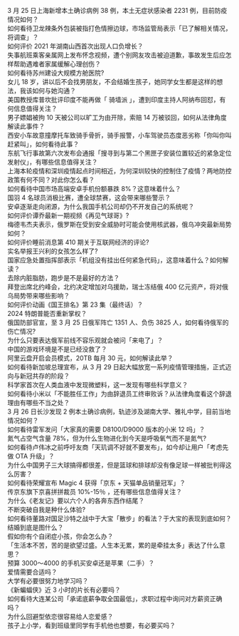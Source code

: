 3 月 25 日上海新增本土确诊病例 38 例，本土无症状感染者 2231 例，目前防疫情况如何？  
如何看待卫龙辣条外包装被指打色情擦边球，市场监管局表示「已了解相关情况，将调查」？  
如何评价 2021 年湖南山西首次出现人口负增长？  
失事航班乘客亲属网上发布怀念视频，遭个别网友攻击被迫道歉，事故发生后应怎样帮助遇难者家属缓解心理创伤？  
如何看待苏州建设大规模方舱医院?  
女儿 18 岁，讲以后不会找男朋友，不会结婚生孩子，她同学女生都是这样的想法，我该如何与她沟通？  
美国教授库普坎批评印度不能再做「 骑墙派 」，遭到印度主持人阿纳布回怼，有何信息值得关注？  
男子嫖娼被拘 10 天被公司以旷工为由开除，索赔 14 万被驳回，如何从法律角度解读此事件？  
西安小车故意撞摩托车致骑手骨折，骑手报警，小车驾驶员态度恶劣称「你叫你叫赶紧叫」，如何看待此事？  
东航飞行事故第六次发布会通报「搜寻到与第二个黑匣子安装位置较近的紧急定位发射仪」，有哪些信息值得关注？  
上海本轮疫情和深圳疫情起点时间相近，为何深圳较快的控制住了疫情？两地防控政策有何不同？对此你怎么看？  
如何看待中国市场高端安卓手机份额暴跌 8%？这意味着什么？  
国羽 4 名球员消极比赛，遭全球禁赛，这会带来哪些警示？  
安卓逐渐走向闭源，为什么我国手机公司却仍不开发自己的系统呢？  
如何评价谭乔最新一期视频《再见气球哥》?  
梅德韦杰夫表示，俄罗斯在受到安全威胁时可能会使用核武器，俄乌冲突最新局势如何？  
如何评价睡前消息第 410 期关于互联网经济的评论?  
实名举报王兴利的女孩怎么样了?  
国家应急处置指挥部表示「机组没有挂出任何紧急代码」，这意味着什么？如何解读？  
去除内脏脂肪，跑步是不是最好的方法？  
拜登出席北约峰会，北约决定增加对乌援助，瑞士冻结俄 400 亿元资产，将对俄乌局势带来哪些影响？  
如何评价动画《国王排名》第 23 集（最终话）？  
2024 特朗普能否重新掌权？  
俄国防部官宣，至 3 月 25 日俄军阵亡 1351 人、负伤 3825 人，如何看待俄军的伤亡情况?  
为什么只要表达俄军前线不容乐观就会被问「来电了」？  
中国的游戏环境是不是已经没救了？  
阿里云盘开启会员模式，20TB 每月 30 元，如何解读此举？  
如何看待新加坡总理宣布，从 3 月 29 日起大幅放宽一系列疫情管理措施，正式迈向与新冠共存的阶段？  
科学家首次在人类血液中发现微塑料，这一发现有哪些科学意义？  
如何看待小米以「不能胜任工作」为由辞退员工终审败诉？从法律角度看这个辞退理由有哪些不当之处？  
3 月 26 日长沙发现 2 例本土确诊病例，轨迹涉及湖南大学、雅礼中学，目前当地情况如何？  
如何看待雷军发问「大家真的需要 D8100/D9000 版本的小米 12 吗」？  
氮气占空气含量 78%，但为什么生物进化到今天是呼吸氧气而不是氮气?  
如何看待卢伟冰之前呼吁友商「天玑调不好就不要发布」，如今却让用户「考虑先做 OTA 升级」？  
为什么中国男子三大球搞得都很差，但是篮球和排球却没有像足球一样被批判得这么厉害？  
如何看待荣耀宣布 Magic 4 获得「京东 + 天猫单品销量冠军」？  
传京东旗下京喜拼拼裁员 10%-15％ ，还有哪些信息值得关注？  
为什么《老友记》要以六个人的各奔东西作结尾？  
不断突破自我是种什么体验?  
如何看待董路对国足沙特之战中于大宝「散步」的看法？于大宝的表现到底如何？  
结婚到底是图什么？  
假如你有个自闭症小孩，你会怎么办？  
「生活本不苦，苦的是欲望过盛。人生本无累，累的是牵挂太多」表达了什么意思？  
预算 3000～4000 的手机买安卓还是苹果（二手）？  
爱情需要合适吗？  
大学有必要很努力地学习吗？  
《新蝙蝠侠》近 3 小时的片长有必要吗？  
如何看待大连某公司「承诺底薪争取全国最低」，求职过程中询问对方薪资正确吗？  
为什么回避型依恋很容易给人恋爱感？  
孩子上小学，看到班级里同学有手机他也想要，有必要买吗？  
